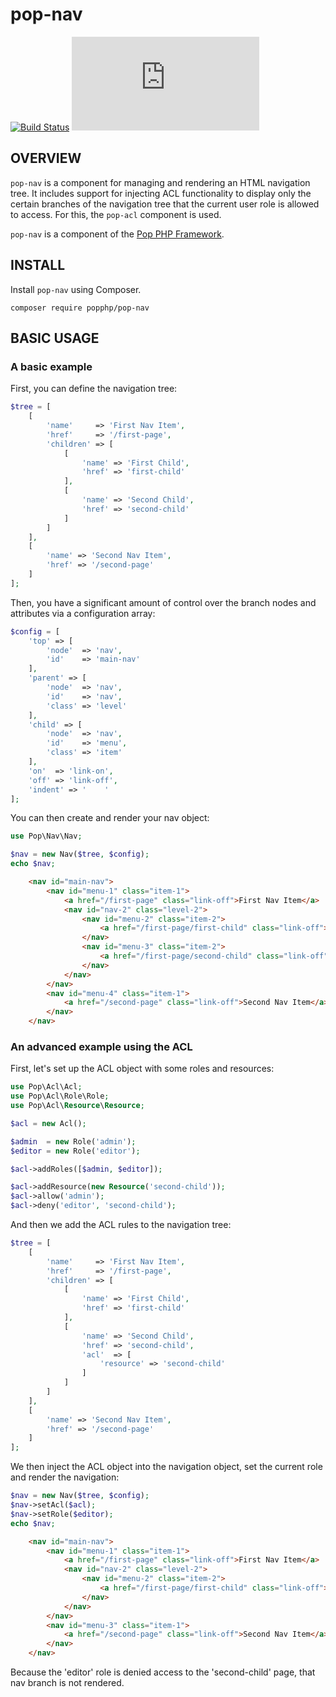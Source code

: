 pop-nav
=======

[![Build Status](https://travis-ci.org/popphp/pop-nav.svg?branch=master)](https://travis-ci.org/popphp/pop-nav)
[![Coverage Status](http://cc.popphp.org/coverage.php?comp=pop-nav)](http://cc.popphp.org/pop-nav/)

OVERVIEW
--------
`pop-nav` is a component for managing and rendering an HTML navigation tree. It includes support for
injecting ACL functionality to display only the certain branches of the navigation tree that the
current user role is allowed to access. For this, the `pop-acl` component is used.

`pop-nav` is a component of the [Pop PHP Framework](http://www.popphp.org/).

INSTALL
-------

Install `pop-nav` using Composer.

    composer require popphp/pop-nav

BASIC USAGE
-----------

### A basic example

First, you can define the navigation tree:

```php
$tree = [
    [
        'name'     => 'First Nav Item',
        'href'     => '/first-page',
        'children' => [
            [
                'name' => 'First Child',
                'href' => 'first-child'
            ],
            [
                'name' => 'Second Child',
                'href' => 'second-child'
            ]
        ]
    ],
    [
        'name' => 'Second Nav Item',
        'href' => '/second-page'
    ]
];
```

Then, you have a significant amount of control over the branch nodes
and attributes via a configuration array:

```php
$config = [
    'top' => [
        'node'  => 'nav',
        'id'    => 'main-nav'
    ],
    'parent' => [
        'node'  => 'nav',
        'id'    => 'nav',
        'class' => 'level'
    ],
    'child' => [
        'node'  => 'nav',
        'id'    => 'menu',
        'class' => 'item'
    ],
    'on'  => 'link-on',
    'off' => 'link-off',
    'indent' => '    '
];
```

You can then create and render your nav object:

```php
use Pop\Nav\Nav;

$nav = new Nav($tree, $config);
echo $nav;
```

```html
    <nav id="main-nav">
        <nav id="menu-1" class="item-1">
            <a href="/first-page" class="link-off">First Nav Item</a>
            <nav id="nav-2" class="level-2">
                <nav id="menu-2" class="item-2">
                    <a href="/first-page/first-child" class="link-off">First Child</a>
                </nav>
                <nav id="menu-3" class="item-2">
                    <a href="/first-page/second-child" class="link-off">Second Child</a>
                </nav>
            </nav>
        </nav>
        <nav id="menu-4" class="item-1">
            <a href="/second-page" class="link-off">Second Nav Item</a>
        </nav>
    </nav>
```

### An advanced example using the ACL

First, let's set up the ACL object with some roles and resources:

```php
use Pop\Acl\Acl;
use Pop\Acl\Role\Role;
use Pop\Acl\Resource\Resource;

$acl = new Acl();

$admin  = new Role('admin');
$editor = new Role('editor');

$acl->addRoles([$admin, $editor]);

$acl->addResource(new Resource('second-child'));
$acl->allow('admin');
$acl->deny('editor', 'second-child');
```

And then we add the ACL rules to the navigation tree:

```php
$tree = [
    [
        'name'     => 'First Nav Item',
        'href'     => '/first-page',
        'children' => [
            [
                'name' => 'First Child',
                'href' => 'first-child'
            ],
            [
                'name' => 'Second Child',
                'href' => 'second-child',
                'acl'  => [
                    'resource' => 'second-child'
                ]
            ]
        ]
    ],
    [
        'name' => 'Second Nav Item',
        'href' => '/second-page'
    ]
];
```

We then inject the ACL object into the navigation object, set the current role and render the navigation:

```php
$nav = new Nav($tree, $config);
$nav->setAcl($acl);
$nav->setRole($editor);
echo $nav;
```

```html
    <nav id="main-nav">
        <nav id="menu-1" class="item-1">
            <a href="/first-page" class="link-off">First Nav Item</a>
            <nav id="nav-2" class="level-2">
                <nav id="menu-2" class="item-2">
                    <a href="/first-page/first-child" class="link-off">First Child</a>
                </nav>
            </nav>
        </nav>
        <nav id="menu-3" class="item-1">
            <a href="/second-page" class="link-off">Second Nav Item</a>
        </nav>
    </nav>
```

Because the 'editor' role is denied access to the 'second-child' page, that nav branch is not rendered.

